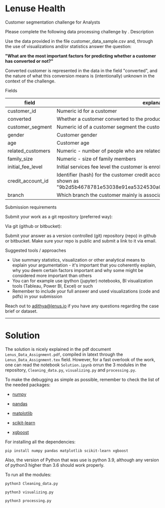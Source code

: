 # Lenuse Health
Customer segmentation challenge for Analysts

Please complete the following data processing challenge by <INSERT DATE HERE>.
Description

Use the data provided in the file customer_data_sample.csv and, through the use of visualizations and/or statistics answer the question:

**"What are the most important factors for predicting whether a customer has converted or not?"**

Converted customer is represented in the data in the field "converted", and the nature of what this conversion means is (intentionally) unknown in the context of the challenge.

Fields

| field | explanation |
|---|---|
| customer_id | Numeric id for a customer
| converted | Whether a customer converted to the product (1) or not (0)
| customer_segment | Numeric id of a customer segment the customer belongs to
| gender | Customer gender
| age | Customer age
| related_customers | Numeric - number of people who are related to the customer
| family_size | Numeric - size of family members
| initial_fee_level | Initial services fee level the customer is enrolled to
| credit_account_id | Identifier (hash) for the customer credit account. If customer has none, they are shown as "9b2d5b4678781e53038e91ea5324530a03f27dc1d0e5f6c9bc9d493a23be9de0"
| branch | Which branch the customer mainly is associated with |

Submission requirements

Submit your work as a git repository (preferred way):

Via git (github or bitbucket):  

Submit your answer as a version controlled (git) repository (repo) in github or bitbucket. Make sure your repo is public and submit a link to it via email.

Suggested tools / approaches

- Use summary statistics, visualization or other analytical means to explain your argumentation - it's important that you coherently explain, why you deem certain factors important and why some might be considered more important than others
- You can for example use ipython (jupyter) notebooks, BI visualization tools (Tableau, Power BI, Excel) or such
- Remember to include your full answer and used visualizations (code and pdfs) in your submission

Reach out to adithya@lenus.io if you have any questions regarding the case brief or dataset.

----
  
# Solution

The solution is nicely explained in the pdf document `Lenus_Data_Assignment.pdf`, compiled in latext through the `Lenus_Data_Assignment.tex` field. However, for a fast overlook of the work, one can read the notebook `Solution.ipynb` orrun the 3 modules in the repository, `Cleaning_data.py`, `visualizing.py` and `processing.py`.

To make the debugging as simple as possible, remember to check the list of the needed packages:

* [numpy](https://numpy.org/)

* [pandas](https://pandas.pydata.org/pandas-docs/stable/index.html)

* [matplotlib](https://matplotlib.org/)

* [scikit-learn](https://scikit-learn.org/stable/index.html)

* [xgboost](https://xgboost.ai/)

For installing all the dependencies:

```
pip install numpy pandas matplotlib scikit-learn xgboost
```
Also, the version of Python that was use is python 3.9, although any version of python3 higher than 3.6 should work properly.

To run all the modules:

```
python3 Cleaning_data.py

python3 visualizing.py

python3 processing.py

```
